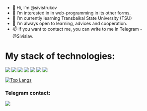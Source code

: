 - 👋 Hi, I’m @sivistrukov
- 👀 I’m interested in in web-programming in its other forms.
- 🌱 I’m currently learning Transbaikal State University (TSU)
- 💞️ I’m always open to learning, advices and cooperation.
- 📫 If you want to contact me, you can write to me in Telegram - @Sivislav.

# My stack of technologies:
<img src="https://img.shields.io/badge/Python-292929?style=for-the-badge&logo=Python&logoColor=DAA520"/> <img src="https://img.shields.io/badge/FastAPI-292929?style=for-the-badge&logo=FastAPI"/> <img src="https://img.shields.io/badge/Django-292929?style=for-the-badge&logo=Django&logoColor=A52A2A"/> <img src="https://img.shields.io/badge/HTML-292929?style=for-the-badge&logo=HTML5&logoColor=A52A2A"/> <img src="https://img.shields.io/badge/CSS-292929?style=for-the-badge&logo=CSS3&logoColor=1572B6"/> <img src="https://img.shields.io/badge/JavaScript-292929?style=for-the-badge&logo=JavaScript&logoColor=F7DF1E"/> <img src="https://img.shields.io/badge/PostgreSQL-292929?style=for-the-badge&logo=PostgreSQL&logoColor=4169E1"/> 



[![Top Langs](https://github-readme-stats.vercel.app/api/top-langs/?username=sivistrukov&layout=compact&theme=apprentice)](https://github.com/anuraghazra/github-readme-stats)

### Telegram contact:
<a href="https://t.me/sivistrukov"><img src="https://img.shields.io/badge/Telegram-292929?style=for-the-badge&logo=Telegram&logoColor=#26A5E4"/></a>

